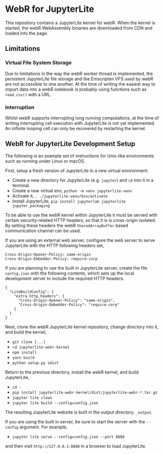 # WebR for JupyterLite

This repository contains a JupyterLite kernel for webR. When the kernel is
started, the webR WebAssembly binaries are downloaded from CDN and loaded into
the page.

## Limitations

### Virtual File System Storage

Due to limitations in the way the webR worker thread is implemented, the
persistent JupyterLite file storage and the Emscripten VFS used by webR are not
accessible to one another. At the time of writing the easiest way to import
data into a webR notebook is probably using functions such as `read.csv()` with
a URL.

### Interruption

Whilst webR supports interrupting long running computations, at the time of
writing interrupting cell execution with JupyterLite is not yet implemented. An
infinite looping cell can only be recovered by restarting the kernel.

## WebR for JupyterLite Development Setup

The following is an example set of instructions for Unix-like environments such
as running under Linux or macOS.

First, setup a fresh version of JupyterLite in a new virtual environment:

* Create a new directory for JupyterLite (e.g. `jupyter`) and `cd` into it in a
  terminal.
* Create a new virtual env, `python -m venv jupyterlite-venv`
* Activate it, `. ./jupyterlite-venv/bin/activate`
* Install JupyterLite, `pip install jupyterlab jupyterlite jupyter_packaging`

To be able to use the webR kernel within JupyterLite it must be served with
certain security-related HTTP headers, so that it is is cross-origin isolated.
By setting these headers the webR `SharedArrayBuffer` based communication
channel can be used.

If you are using an external web server, configure the web server to serve
JupyterLite with the HTTP following headers set,

```
Cross-Origin-Opener-Policy: same-origin
Cross-Origin-Embedder-Policy: require-corp
```

If you are planning to use the built in JupyterLite server, create the file
`config.json` with the following contents, which sets up the local development
server to include the required HTTP headers.

```
{
  "LiteBuildConfig": {
    "extra_http_headers": {
      "Cross-Origin-Opener-Policy": "same-origin",
      "Cross-Origin-Embedder-Policy": "require-corp"
    }
  }
}
```

Next, clone the webR JupyterLite kernel repository, change directory into it,
and build the kernel,
 * `git clone [...]`
 * `cd jupyterlite-webr-kernel`
 * `npm install`
 * `yarn build`
 * `python setup.py sdist`

Return to the previous directory, install the webR kernel, and build
JupyterLite,

 * `cd -`
 * `pip install jupyterlite-webr-kernel/dist/jupyterlite-webr-*.tar.gz`
 * `jupyter lite clean`
 * `jupyter lite build --config=config.json`

The resulting JupyterLite website is built in the output directory, `_output`.

If you are using the built in server, be sure to start the server with the
`--config` argument. For example,

* `jupyter lite serve --config=config.json --port 8888`

and then visit `http://127.0.0.1:8888` in a browser to load JupyterLite.
